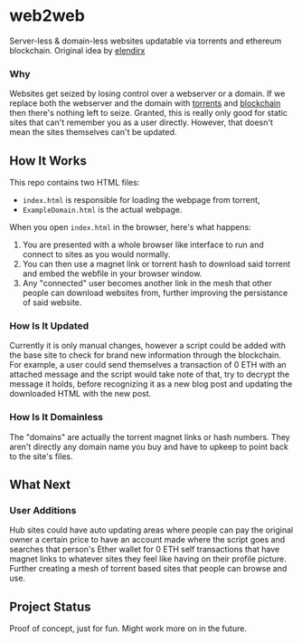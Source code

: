 # web2web
Server-less & domain-less websites updatable via torrents and ethereum blockchain.
Original idea by [elendirx](https://github.com/elendirx/web2web/)


### Why
Websites get seized by losing control over a webserver or a domain.
If we replace both the webserver and the domain with [torrents](https://webtorrent.io) and [blockchain](https://ethereum.org/en/) then there's nothing left to seize. Granted, this is really only good for static sites that can't remember you as a user directly. However, that doesn't mean the sites themselves can't be updated.


## How It Works
This repo contains two HTML files:

+ `index.html` is responsible for loading the webpage from torrent,
+ `ExampleDomain.html` is the actual webpage.


When you open `index.html` in the browser, here's what happens:


1. You are presented with a whole browser like interface to run and connect to sites as you would normally.
2. You can then use a magnet link or torrent hash to download said torrent and embed the webfile in your browser window.
3. Any "connected" user becomes another link in the mesh that other people can download websites from, further improving the persistance of said website.


### How Is It Updated
Currently it is only manual changes, however a script could be added with the base site to check for brand new information through the blockchain. For example, a user could send themselves a transaction of 0 ETH with an attached message and the script would take note of that, try to decrypt the message it holds, before recognizing it as a new blog post and updating the downloaded HTML with the new post.


### How Is It Domainless
The "domains" are actually the torrent magnet links or hash numbers. They aren't directly any domain name you buy and have to upkeep to point back to the site's files.


## What Next
### User Additions
Hub sites could have auto updating areas where people can pay the original owner a certain price to have an account made where the script goes and searches that person's Ether wallet for 0 ETH self transactions that have magnet links to whatever sites they feel like having on their profile picture. Further creating a mesh of torrent based sites that people can browse and use.

## Project Status
Proof of concept, just for fun. Might work more on in the future.






